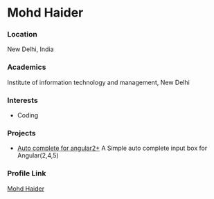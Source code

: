 # Mohd Haider

### Location

New Delhi, India

### Academics

Institute of information technology and management, New Delhi

### Interests

- Coding

### Projects

- [Auto complete for angular2+](https://github.com/mhaider110/ng-simple-autocomplete) A Simple auto complete input box for Angular(2,4,5)

### Profile Link

[Mohd Haider](https://github.com/mahider110)